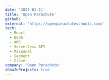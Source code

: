 ```yaml
---
date: '2024-01-11'
title: 'Open Parachute'
github: ''
external: 'https://openparachuteschools.com/'
tech:
  - React
  - Node
  - AWS
  - Serverless API
  - Mixpanel
  - Segment
  - Clever
company: 'Open Parachute'
showInProjects: true
---
```


